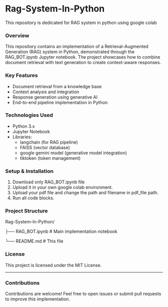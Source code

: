 # Rag-System-In-Python
This repository is dedicated for RAG system in python using google colab

### Overview
This repository contains an implementation of a Retrieval-Augmented Generation (RAG) system in Python, demonstrated through the RAG_BOT.ipynb Jupyter notebook. The project showcases how to combine document retrieval with text generation to create context-aware responses.

### Key Features
  - Document retrieval from a knowledge base
  - Context analysis and integration
  - Response generation using generative AI
  - End-to-end pipeline implementation in Python

### Technologies Used
  - Python 3.x
  - Jupyter Notebook
  - Libraries:
      - langchain (for RAG pipeline)
      - FAISS (vector database)
      - google gemini model (generative model integration)
      - tiktoken (token management)

### Setup & Installation
1. Download only RAG_BOT.ipynb file
2. Upload it in your own google colab environment.
3. Upload your pdf file and change the path and filename in pdf_file path.
4. Run all code blocks.

### Project Structure
Rag-System-In-Python/

├── RAG_BOT.ipynb       # Main implementation notebook

└── README.md           # This file

### License

This project is licensed under the MIT License.
<hr/>

### Contributions
Contributions are welcome! Feel free to open issues or submit pull requests to improve this implementation.
